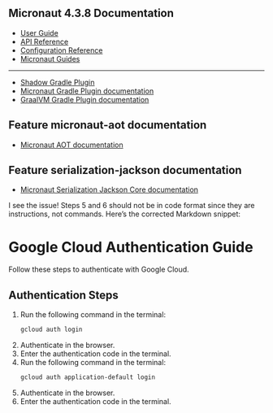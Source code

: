 ## Micronaut 4.3.8 Documentation

- [User Guide](https://docs.micronaut.io/4.3.8/guide/index.html)
- [API Reference](https://docs.micronaut.io/4.3.8/api/index.html)
- [Configuration Reference](https://docs.micronaut.io/4.3.8/guide/configurationreference.html)
- [Micronaut Guides](https://guides.micronaut.io/index.html)
---

- [Shadow Gradle Plugin](https://plugins.gradle.org/plugin/com.github.johnrengelman.shadow)
- [Micronaut Gradle Plugin documentation](https://micronaut-projects.github.io/micronaut-gradle-plugin/latest/)
- [GraalVM Gradle Plugin documentation](https://graalvm.github.io/native-build-tools/latest/gradle-plugin.html)
## Feature micronaut-aot documentation

- [Micronaut AOT documentation](https://micronaut-projects.github.io/micronaut-aot/latest/guide/)


## Feature serialization-jackson documentation

- [Micronaut Serialization Jackson Core documentation](https://micronaut-projects.github.io/micronaut-serialization/latest/guide/)


I see the issue! Steps 5 and 6 should not be in code format since they are instructions, not commands. Here’s the corrected Markdown snippet:

# Google Cloud Authentication Guide

Follow these steps to authenticate with Google Cloud.

## Authentication Steps

1. Run the following command in the terminal:
   ```bash
   gcloud auth login
   ```
2. Authenticate in the browser.
3. Enter the authentication code in the terminal.
4. Run the following command in the terminal:
   ```bash
   gcloud auth application-default login
   ```
5. Authenticate in the browser.
6. Enter the authentication code in the terminal.
